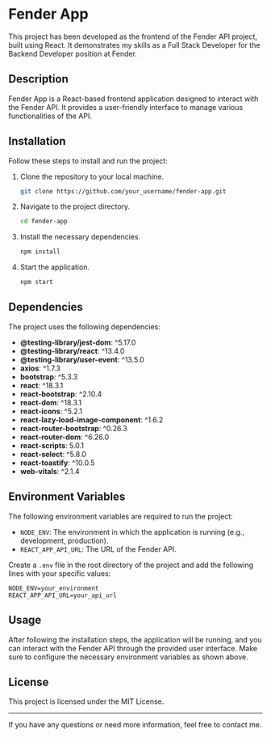 # Fender App

This project has been developed as the frontend of the Fender API project, built using React. It demonstrates my skills as a Full Stack Developer for the Backend Developer position at Fender.

## Description

Fender App is a React-based frontend application designed to interact with the Fender API. It provides a user-friendly interface to manage various functionalities of the API.

## Installation

Follow these steps to install and run the project:

1. Clone the repository to your local machine.
    ```bash
    git clone https://github.com/your_username/fender-app.git
    ```
2. Navigate to the project directory.
    ```bash
    cd fender-app
    ```
3. Install the necessary dependencies.
    ```bash
    npm install
    ```
4. Start the application.
    ```bash
    npm start
    ```

## Dependencies

The project uses the following dependencies:

- **@testing-library/jest-dom**: ^5.17.0
- **@testing-library/react**: ^13.4.0
- **@testing-library/user-event**: ^13.5.0
- **axios**: ^1.7.3
- **bootstrap**: ^5.3.3
- **react**: ^18.3.1
- **react-bootstrap**: ^2.10.4
- **react-dom**: ^18.3.1
- **react-icons**: ^5.2.1
- **react-lazy-load-image-component**: ^1.6.2
- **react-router-bootstrap**: ^0.26.3
- **react-router-dom**: ^6.26.0
- **react-scripts**: 5.0.1
- **react-select**: ^5.8.0
- **react-toastify**: ^10.0.5
- **web-vitals**: ^2.1.4

## Environment Variables

The following environment variables are required to run the project:

- `NODE_ENV`: The environment in which the application is running (e.g., development, production).
- `REACT_APP_API_URL`: The URL of the Fender API.

Create a `.env` file in the root directory of the project and add the following lines with your specific values:

```plaintext
NODE_ENV=your_environment
REACT_APP_API_URL=your_api_url
```

## Usage

After following the installation steps, the application will be running, and you can interact with the Fender API through the provided user interface. Make sure to configure the necessary environment variables as shown above.

## License

This project is licensed under the MIT License.

---

If you have any questions or need more information, feel free to contact me.

